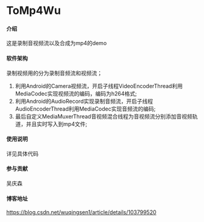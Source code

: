 # ToMp4Wu

#### 介绍
这是录制音视频流以及合成为mp4的demo

#### 软件架构
录制视频用的分为录制音频流和视频流；
1. 利用Android的Camera视频流，开启子线程VideoEncoderThread利用MediaCodec实现视频流的编码，编码为h264格式;
2. 利用Android的AudioRecord实现录制音频流，开启子线程AudioEncoderThread利用MediaCodec实现音频流的编码;
3. 最后自定义MediaMuxerThread音视频混合线程为音视频流分别添加音视频轨道，并且实时写入到mp4文件;

#### 使用说明
详见具体代码

#### 参与贡献
吴庆森

#### 博客地址
https://blog.csdn.net/wuqingsen1/article/details/103799520
